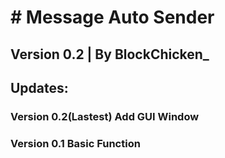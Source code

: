# # Message Auto Sender
## Version 0.2 | By BlockChicken_

## Updates:
### Version 0.2(Lastest) Add GUI Window
### Version 0.1 Basic Function

